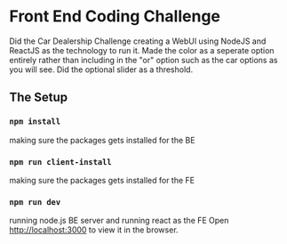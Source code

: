 # Front End Coding Challenge

Did the Car Dealership Challenge creating a WebUI using NodeJS and ReactJS as the technology to run it.
Made the color as a seperate option entirely rather than including in the "or" option such as the car options as you will see.
Did the optional slider as a threshold.

## The Setup

### `npm install`

making sure the packages gets installed for the BE

### `npm run client-install`

making sure the packages gets installed for the FE

### `npm run dev`

running node.js BE server and running react as the FE
Open [http://localhost:3000](http://localhost:3000) to view it in the browser.
